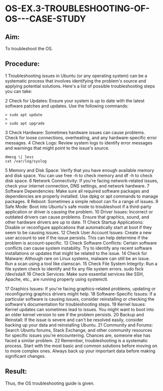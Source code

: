# OS-EX.3-TROUBLESHOOTING-OF-OS---CASE-STUDY

## Aim:
To troubleshoot the OS.

## Procedure:
1 Troubleshooting issues in Ubuntu (or any operating system) can be a systematic process that involves identifying the problem's source and applying potential solutions. Here's a list of possible troubleshooting steps you can take:

2 Check for Updates: Ensure your system is up to date with the latest software patches and updates. Use the following commands:
```
> sudo apt update
>
> sudo apt upgrade
```
3 Check Hardware: Sometimes hardware issues can cause problems. Check for loose connections, overheating, and any hardware-specific error messages.
4 Check Logs: Review system logs to identify error messages and warnings that might point to the issue's source.
```
dmesg \| less
cat /var/log/syslog
```
5 Memory and Disk Space: Verify that you have enough available memory and disk space. You can use free -h to check memory and df -h to check disk space.
6 Network Connectivity: If you're facing network-related issues, check your internet connection, DNS settings, and network hardware.
7 Software Dependencies: Make sure all required software packages and dependencies are properly installed. Use dpkg or apt commands to manage packages.
8 Reboot: Sometimes a simple reboot can fix a range of issues.
9 Safe Mode: Boot into Ubuntu's safe mode to troubleshoot if a third-party application or driver is causing the problem.
10 Driver Issues: Incorrect or outdated drivers can cause problems. Ensure that graphics, sound, and other hardware drivers are up to date.
11 Check Startup Applications: Disable or reconfigure applications that automatically start at boot if they seem to be causing issues.
12 Check User Account Issues: Create a new user account to see if the issue persists. This can help determine if the problem is account-specific.
13 Check Software Conflicts: Certain software conflicts can cause system instability. Try to identify any recent software installations or updates that might be related to the issue.
14 Check for Malware: Although rare on Linux systems, malware can still be an issue. Run a scan using a tool like clamscan.
15 Check File System Integrity: Run a file system check to identify and fix any file system errors.
sudo fsck /dev/sdaX
16 Check Services: Make sure essential services like SSH, Apache, etc., are running properly using systemctl.

17 Graphics Issues: If you're facing graphics-related problems, updating or reconfiguring graphics drivers might help.
18 Software-Specific Issues: If a particular software is causing issues, consider reinstalling or checking the software's documentation for troubleshooting steps.
19 Kernel Issues: Kernel updates can sometimes lead to issues. You might want to boot into an older kernel version to see if the problem persists.
20 Backup and Reinstall: If the issue is severe and can't be resolved easily, consider backing up your data and reinstalling Ubuntu.
21 Community and Forums: Search Ubuntu forums, Stack Exchange, and other community resources for specific issues you're encountering. Chances are, someone else has faced a similar problem.
22 Remember, troubleshooting is a systematic process. Start with the most basic and common solutions before moving on to more complex ones. Always back up your important data before making significant changes.
## Result:
Thus, the OS troubleshooting guide is given.
